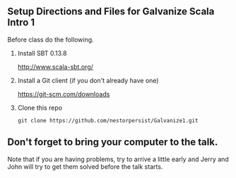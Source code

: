 ## Setup Directions and Files for Galvanize Scala Intro 1

Before class do the following.

1. Install SBT 0.13.8

   http://www.scala-sbt.org/

2. Install a Git client (if you don't already have one)

   https://git-scm.com/downloads

3. Clone this repo

       git clone https://github.com/nestorpersist/Galvanize1.git
       
## Don't forget to bring your computer to the talk.

Note that if you are having problems, try to arrive a little early and Jerry
and John will try to get them solved before the talk starts.
